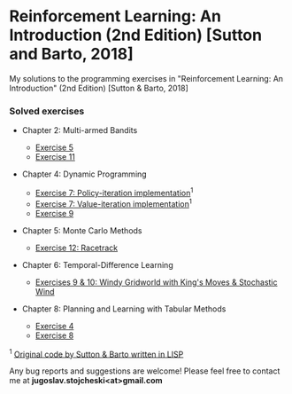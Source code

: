 # Reinforcement Learning: An Introduction (2nd Edition) \[Sutton and Barto, 2018\]
My solutions to the programming exercises in "Reinforcement Learning: An Introduction" (2nd Edition) \[Sutton & Barto, 2018\]

### Solved exercises
- Chapter 2: Multi-armed Bandits
  - [Exercise 5](https://github.com/jStojcheski/rl-intro-2018/blob/master/02_multi_armed_bandits/ch02_ex05.ipynb)
  - [Exercise 11](https://github.com/jStojcheski/rl-intro-2018/blob/master/02_multi_armed_bandits/ch02_ex11.ipynb)

- Chapter 4: Dynamic Programming
  - [Exercise 7: Policy-iteration implementation](https://github.com/jStojcheski/rl-intro-2018/blob/master/04_dynamic_programming/ch04_ex07_policy_iteration.ipynb)<sup>1</sup>
  - [Exercise 7: Value-iteration implementation](https://github.com/jStojcheski/rl-intro-2018/blob/master/04_dynamic_programming/ch04_ex07_value_iteration.ipynb)<sup>1</sup>
  - [Exercise 9](https://github.com/jStojcheski/rl-intro-2018/blob/master/04_dynamic_programming/ch04_ex09_value_iteration.ipynb)

- Chapter 5: Monte Carlo Methods
  - [Exercise 12: Racetrack](https://github.com/jStojcheski/rl-intro-2018/blob/master/05_monte_carlo_methods/ch05_ex12.ipynb)

- Chapter 6: Temporal-Difference Learning
  - [Exercises 9 & 10: Windy Gridworld with King's Moves & Stochastic Wind](https://github.com/jStojcheski/rl-intro-2018/blob/master/06_temporal_difference_learning/ch06_ex09_ex10.ipynb)

- Chapter 8: Planning and Learning with Tabular Methods
  - [Exercise 4](https://github.com/jStojcheski/rl-intro-2018/blob/master/08_planning_and_learning_with_tabular_methods/ch08_ex04.ipynb)
  - [Exercise 8](https://github.com/jStojcheski/rl-intro-2018/blob/master/08_planning_and_learning_with_tabular_methods/ch08_ex08.ipynb)

<sup>1</sup> [Original code by Sutton & Barto written in LISP](http://incompleteideas.net/book/code/jacks.lisp)

Any bug reports and suggestions are welcome! Please feel free to contact me at __jugoslav.stojcheski\<at\>gmail.com__
